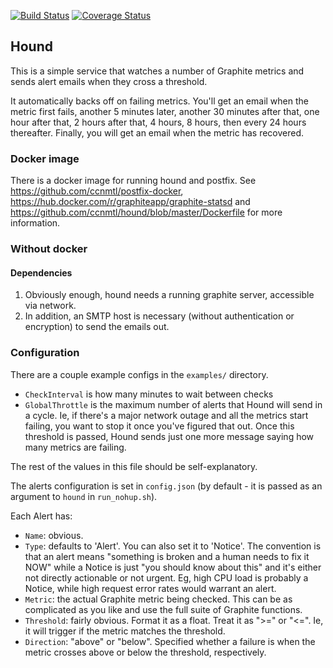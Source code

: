[![Build Status](https://travis-ci.org/ccnmtl/hound.svg?branch=master)](https://travis-ci.org/ccnmtl/hound)
[![Coverage Status](https://coveralls.io/repos/github/ccnmtl/hound/badge.svg?branch=master)](https://coveralls.io/github/ccnmtl/hound?branch=master)

## Hound

This is a simple service that watches a number of Graphite metrics and
sends alert emails when they cross a threshold.

It automatically backs off on failing metrics. You'll get an email
when the metric first fails, another 5 minutes later, another 30
minutes after that, one hour after that, 2 hours after that, 4 hours,
8 hours, then every 24 hours thereafter. Finally, you will get an
email when the metric has recovered.

### Docker image

There is a docker image for running hound and postfix. See
<https://github.com/ccnmtl/postfix-docker>,
<https://hub.docker.com/r/graphiteapp/graphite-statsd> and
<https://github.com/ccnmtl/hound/blob/master/Dockerfile> for more information.

### Without docker

#### Dependencies

1. Obviously enough, hound needs a running graphite server, accessible via
   network.
2. In addition, an SMTP host is necessary (without authentication or
   encryption) to send the emails out.

### Configuration

There are a couple example configs in the `examples/` directory.

* `CheckInterval` is how many minutes to wait between checks
* `GlobalThrottle` is the maximum number of alerts that Hound will send in a
  cycle. Ie, if there's a major network outage and all the metrics start
  failing, you want to stop it once you've figured that out. Once this
  threshold is passed, Hound sends just one more message saying how many
  metrics are failing.

The rest of the values in this file should be self-explanatory.

The alerts configuration is set in `config.json` (by default - it is passed as
an argument to `hound` in `run_nohup.sh`).

Each Alert has:

* `Name`: obvious.
* `Type`: defaults to 'Alert'. You can also set it to 'Notice'. The
  convention is that an alert means "something is broken and a human
  needs to fix it NOW" while a Notice is just "you should know about
  this" and it's either not directly actionable or not urgent. Eg,
  high CPU load is probably a Notice, while high request error rates
  would warrant an alert.
* `Metric`: the actual Graphite metric being checked. This can be as
  complicated as you like and use the full suite of Graphite
  functions.
* `Threshold`: fairly obvious. Format it as a float. Treat it as ">="
  or "<=". Ie, it will trigger if the metric matches the threshold.
* `Direction`: "above" or "below". Specified whether a failure is when
  the metric crosses above or below the threshold, respectively.
